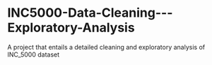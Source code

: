 # INC5000-Data-Cleaning---Exploratory-Analysis
A project that entails a detailed cleaning and exploratory analysis of INC_5000 dataset
